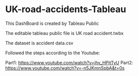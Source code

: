 # UK-road-accidents-Tableau
This DashBoard is created by Tableau Public

The editable tableau public file is UK road accident.twbx

The dataset is accident data.csv

Followed the steps according to the Youtube: 

Part1: https://www.youtube.com/watch?v=jhv_HPjtTyU
Part2: https://www.youtube.com/watch?v=-n5JKmnSpbA&t=0s
